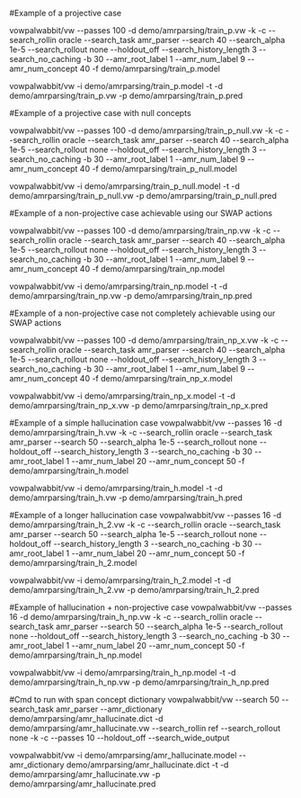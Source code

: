 #Example of a projective case

vowpalwabbit/vw --passes 100 -d demo/amrparsing/train_p.vw -k -c --search_rollin oracle --search_task amr_parser --search 40 --search_alpha 1e-5  --search_rollout none  --holdout_off --search_history_length 3 --search_no_caching -b 30 --amr_root_label 1 --amr_num_label 9 --amr_num_concept 40 -f demo/amrparsing/train_p.model

vowpalwabbit/vw -i demo/amrparsing/train_p.model -t -d demo/amrparsing/train_p.vw -p demo/amrparsing/train_p.pred

#Example of a projective case with null concepts

vowpalwabbit/vw --passes 100 -d demo/amrparsing/train_p_null.vw -k -c --search_rollin oracle --search_task amr_parser --search 40 --search_alpha 1e-5  --search_rollout none  --holdout_off --search_history_length 3 --search_no_caching -b 30 --amr_root_label 1 --amr_num_label 9 --amr_num_concept 40 -f demo/amrparsing/train_p_null.model

vowpalwabbit/vw -i demo/amrparsing/train_p_null.model -t -d demo/amrparsing/train_p_null.vw -p demo/amrparsing/train_p_null.pred

#Example of a non-projective case achievable using our SWAP actions

vowpalwabbit/vw --passes 100 -d demo/amrparsing/train_np.vw -k -c --search_rollin oracle --search_task amr_parser --search 40 --search_alpha 1e-5  --search_rollout none  --holdout_off --search_history_length 3 --search_no_caching -b 30 --amr_root_label 1 --amr_num_label 9 --amr_num_concept 40 -f demo/amrparsing/train_np.model

vowpalwabbit/vw -i demo/amrparsing/train_np.model -t -d demo/amrparsing/train_np.vw -p demo/amrparsing/train_np.pred

#Example of a non-projective case not completely achievable using our SWAP actions

vowpalwabbit/vw --passes 100 -d demo/amrparsing/train_np_x.vw -k -c --search_rollin oracle --search_task amr_parser --search 40 --search_alpha 1e-5  --search_rollout none  --holdout_off --search_history_length 3 --search_no_caching -b 30 --amr_root_label 1 --amr_num_label 9 --amr_num_concept 40 -f demo/amrparsing/train_np_x.model

vowpalwabbit/vw -i demo/amrparsing/train_np_x.model -t -d demo/amrparsing/train_np_x.vw -p demo/amrparsing/train_np_x.pred

#Example of a simple hallucination case
vowpalwabbit/vw --passes 16 -d demo/amrparsing/train_h.vw -k -c --search_rollin oracle --search_task amr_parser --search 50 --search_alpha 1e-5  --search_rollout none  --holdout_off --search_history_length 3 --search_no_caching -b 30 --amr_root_label 1 --amr_num_label 20 --amr_num_concept 50 -f demo/amrparsing/train_h.model

vowpalwabbit/vw -i demo/amrparsing/train_h.model -t -d demo/amrparsing/train_h.vw -p demo/amrparsing/train_h.pred

#Example of a longer hallucination case
vowpalwabbit/vw --passes 16 -d demo/amrparsing/train_h_2.vw -k -c --search_rollin oracle --search_task amr_parser --search 50 --search_alpha 1e-5  --search_rollout none  --holdout_off --search_history_length 3 --search_no_caching -b 30 --amr_root_label 1 --amr_num_label 20 --amr_num_concept 50 -f demo/amrparsing/train_h_2.model

vowpalwabbit/vw -i demo/amrparsing/train_h_2.model -t -d demo/amrparsing/train_h_2.vw -p demo/amrparsing/train_h_2.pred

#Example of hallucination + non-projective case
vowpalwabbit/vw --passes 16 -d demo/amrparsing/train_h_np.vw -k -c --search_rollin oracle --search_task amr_parser --search 50 --search_alpha 1e-5  --search_rollout none  --holdout_off --search_history_length 3 --search_no_caching -b 30 --amr_root_label 1 --amr_num_label 20 --amr_num_concept 50 -f demo/amrparsing/train_h_np.model

vowpalwabbit/vw -i demo/amrparsing/train_h_np.model -t -d demo/amrparsing/train_h_np.vw -p demo/amrparsing/train_h_np.pred

#Cmd to run with span concept dictionary
vowpalwabbit/vw --search 50 --search_task amr_parser --amr_dictionary demo/amrparsing/amr_hallucinate.dict  -d demo/amrparsing/amr_hallucinate.vw --search_rollin ref --search_rollout none -k -c --passes 10 --holdout_off --search_wide_output

vowpalwabbit/vw -i demo/amrparsing/amr_hallucinate.model --amr_dictionary demo/amrparsing/amr_hallucinate.dict -t -d demo/amrparsing/amr_hallucinate.vw -p demo/amrparsing/amr_hallucinate.pred

